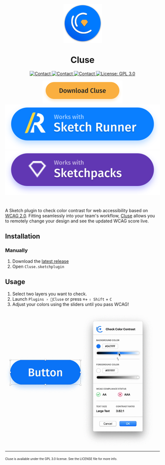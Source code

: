 <h1 align="center">
  <img align="center" src="Docs/SketchCluseIcon.svg" width="125" alt="icon">
<br>
  <h1 align="center">Cluse</h1>
  <p align="center">
    <a href="mailto:ygis@mit.edu">
      <img src="https://img.shields.io/badge/Cluse-v1.0-green.svg?style=flat" alt="Contact">
    </a>
    <a href="mailto:ygis@mit.edu">
      <img src="https://img.shields.io/badge/Sketch-v63-orange.svg?style=flat" alt="Contact">
    </a>
<a href="mailto:ygis@mit.edu">
      <img src="https://img.shields.io/badge/Contact-ygev-blue.svg?style=flat" alt="Contact">
    </a>
    <a href="https://opensource.org/licenses/GPL-3.0">
      <img src="https://img.shields.io/badge/License-GPL 3.0-yellow.svg" alt="License: GPL 3.0">
    </a>
  </p>
</h1>

<p align='center'>
    <a href="https://github.com/ygev/cluse/releases/download/v1.0/Cluse.sketchplugin.zip">
        <img src="Docs/downloadBadge.png" width="260" alt="Download Sketch Cluse">
    </a>
    <a href="https://github.com/ygev/cluse/releases/download/v1.0/Cluse.sketchplugin.zip">
        <img src="Docs/runnerBadge.svg" alt="Install Sketch Cluse on Runner">
    </a>
    <a href="https://github.com/ygev/cluse/releases/download/v1.0/Cluse.sketchplugin.zip">
        <img src="Docs/sketchpacksBadge.svg" alt="Install Sketch Cluse on Sketchpacks">
    </a>
</p>

# 
A Sketch plugin to check color contrast for web accessibility based on [WCAG 2.0](https://www.w3.org/TR/WCAG20/). Fitting seamlessly into your team's workflow, [Cluse](https://cluse.cc) allows you to remotely change your design and see the updated WCAG score live. 

## Installation

### Manually

1.  Download the [latest release](https://github.com/ygev/cluse/releases/download/v1.0/Cluse.sketchplugin.zip)
2.  Open `Cluse.sketchplugin`

## Usage
  
1.  Select two layers you want to check.
2.  Launch `Plugins › 🔹Cluse` or press  `⌘`+ `⇧ Shift` + `C`
3.  Adjust your colors using the sliders until you pass WCAG!


<p align="center">
  <img src="Docs/live.gif" width="500" alt="Cluse in action.">
</p>

<hr>
<sup><sub>Cluse is available under the GPL 3.0 license. See the LICENSE file for more info.</sub></sup>
